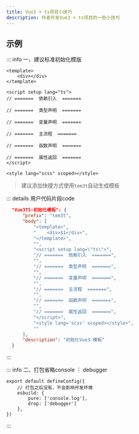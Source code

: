 ```yaml
---
title: Vue3 + ts项目小技巧
description: 作者开发Vue3 + ts项目的一些小技巧
---
```


<c-title title="Vue3 + ts项目小技巧" />

## 示例

::: info 一、建议标准初始化模版

```js-vue
<template>
    <div></div>
</template>

<script setup lang="ts">
// =======  依赖引入  =======

// =======  类型声明  =======

// =======  变量声明  =======

// =======  主流程  =======

// =======  函数声明  =======

// =======  属性返回  =======
</script>

<style lang="scss" scoped></style>
```

> 建议添加快捷方式使用`tem3t`自动生成模板

::: details 用户代码片段code
```json
  "Vue3TS-初始化模板": {
      "prefix": "tem3t",
      "body": [
          "<template>",
          "    <div>$1</div>",
          "</template>",
          "",
          "<script setup lang=\"ts\">",
          "// =======  依赖引入  =======",
          "",
          "// =======  类型声明  =======",
          "",
          "// =======  变量声明  =======",
          "",
          "// =======  主流程  =======",
          "",
          "// =======  函数声明  =======",
          "",
          "// =======  属性返回  =======",
          "</script>",
          "<style lang='scss' scoped></style>",
          ""
      ],
      "description": "初始化Vue3-模板"
  }
```
:::

::: info 二、打包省略console ｜ debugger
```js-vue
export default defineConfig({
    // 打包之后没有，不会影响开发环境
    esbuild: {
        pure: ['console.log'],
        drop: ['debugger']
    },
})
```
:::
